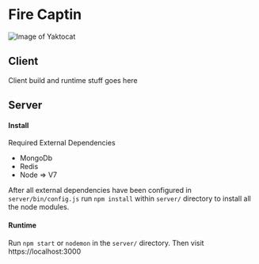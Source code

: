 # Fire Captin

![Image of Yaktocat](https://i.imgur.com/oUO93jC.png)

## Client

Client build and runtime stuff goes here


## Server


#### Install

Required External Dependencies
- MongoDb
- Redis
- Node => V7

After all external dependencies have been configured in ```server/bin/config.js``` run ```npm install``` within ```server/``` directory to install all the node modules.

#### Runtime

Run ```npm start``` or ```nodemon``` in the ```server/``` directory. Then visit https://localhost:3000

